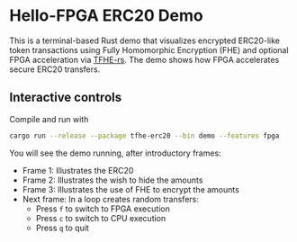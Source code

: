 # Hello-FPGA ERC20 Demo

This is a terminal-based Rust demo that visualizes encrypted ERC20-like token transactions using Fully Homomorphic Encryption (FHE) and optional FPGA acceleration via [TFHE-rs](https://github.com/zama-ai/tfhe-rs). The demo shows how FPGA accelerates secure ERC20 transfers.

## Interactive controls

Compile and run with

```bash
cargo run --release --package tfhe-erc20 --bin demo --features fpga
```

You will see the demo running, after introductory frames:

- Frame 1: Illustrates the ERC20 
- Frame 2: Illustrates the wish to hide the amounts
- Frame 3: Illustrates the use of FHE to encrypt the amounts
- Next frame: In a loop creates random transfers:
    - Press `f` to switch to FPGA execution  
    - Press `c` to switch to CPU execution  
    - Press `q` to quit

